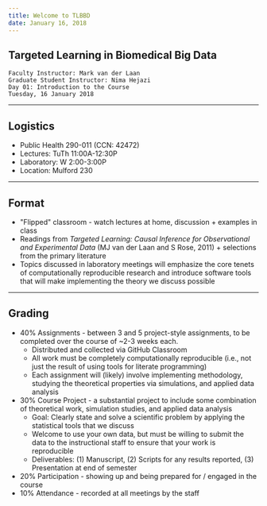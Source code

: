 ```yaml
---
title: Welcome to TLBBD
date: January 16, 2018
---
```


## Targeted Learning in Biomedical Big Data

    Faculty Instructor: Mark van der Laan
    Graduate Student Instructor: Nima Hejazi
    Day 01: Introduction to the Course
    Tuesday, 16 January 2018

---

## Logistics

* Public Health 290-011 (CCN: 42472)
* Lectures: TuTh 11:00A-12:30P
* Laboratory: W 2:00-3:00P
* Location: Mulford 230

---

## Format

* "Flipped" classroom - watch lectures at home, discussion + examples in class
* Readings from _Targeted Learning: Causal Inference for Observational and
    Experimental Data_ (MJ van der Laan and S Rose, 2011) + selections from the
    primary literature
* Topics discussed in laboratory meetings will emphasize the core tenets of
    computationally reproducible research and introduce software tools that will
    make implementing the theory we discuss possible

---

## Grading

* 40% Assignments - between 3 and 5 project-style assignments, to be completed
    over the course of ~2-3 weeks each.
    * Distributed and collected via GitHub Classroom
    * All work must be completely computationally reproducible (i.e., not just
        the result of using tools for literate programming)
    * Each assignment will (likely) involve implementing methodology, studying
        the theoretical properties via simulations, and applied data analysis
* 30% Course Project - a substantial project to include some combination of
    theoretical work, simulation studies, and applied data analysis
    * Goal: Clearly state and solve a scientific problem by applying the
        statistical tools that we discuss
    * Welcome to use your own data, but must be willing to submit the data to
        the instructional staff to ensure that your work is reproducible
    * Deliverables: (1) Manuscript, (2) Scripts for any results reported, (3)
        Presentation at end of semester
* 20% Participation - showing up and being prepared for / engaged in the course
* 10% Attendance - recorded at all meetings by the staff

